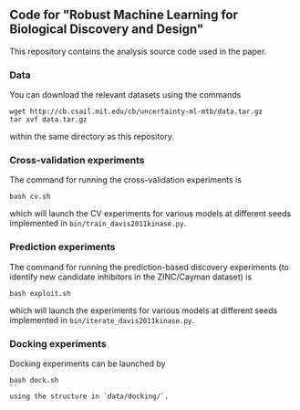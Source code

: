 ## Code for "Robust Machine Learning for Biological Discovery and Design"

This repository contains the analysis source code used in the paper.

### Data

You can download the relevant datasets using the commands
```
wget http://cb.csail.mit.edu/cb/uncertainty-ml-mtb/data.tar.gz
tar xvf data.tar.gz
```
within the same directory as this repository.

### Cross-validation experiments

The command for running the cross-validation experiments is
```
bash cv.sh
```
which will launch the CV experiments for various models at different seeds implemented in `bin/train_davis2011kinase.py`.

### Prediction experiments

The command for running the prediction-based discovery experiments (to identify new candidate inhibitors in the ZINC/Cayman dataset) is
```
bash exploit.sh
```
which will launch the experiments for various models at different seeds implemented in `bin/iterate_davis2011kinase.py`.

### Docking experiments

Docking experiments can be launched by
```
bash dock.sh
``
using the structure in `data/docking/`.